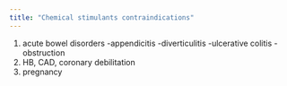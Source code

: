 ```yaml
---
title: "Chemical stimulants contraindications"
---
```

1) acute bowel disorders
-appendicitis
-diverticulitis
-ulcerative colitis
-obstruction
2) HB, CAD, coronary debilitation
3) pregnancy

